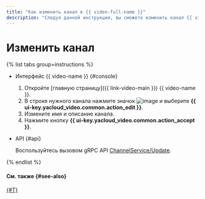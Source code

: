 ```yaml
---
title: "Как изменить канал в {{ video-full-name }}"
description: "Следуя данной инструкции, вы сможете изменить канал {{ video-full-name }}."
---
```


# Изменить канал

{% list tabs group=instructions %}

- Интерфейс {{ video-name }} {#console}

  1. Откройте [главную страницу]({{ link-video-main }}) {{ video-name }}.
  1. В строке нужного канала нажмите значок ![image](../../../_assets/console-icons/ellipsis.svg) и выберите **{{ ui-key.yacloud_video.common.action_edit }}**.
  1. Измените имя и описание канала.
  1. Нажмите кнопку **{{ ui-key.yacloud_video.common.action_accept }}**.

- API {#api}

  Воспользуйтесь вызовом gRPC API [ChannelService/Update](../../api-ref/grpc/channel_service.md#Update).

{% endlist %}

#### См. также {#see-also}

[{#T}](../video/upload.md)